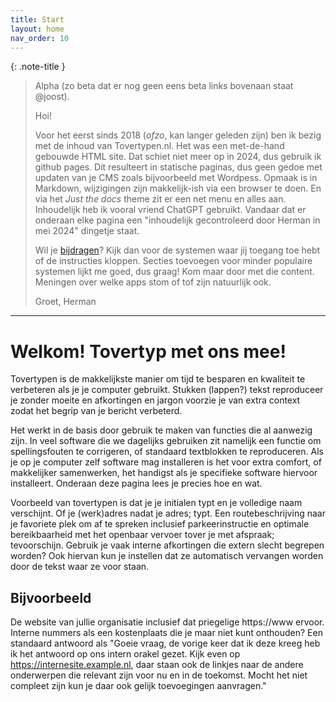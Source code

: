 ```yaml
---
title: Start
layout: home
nav_order: 10
---
```


{: .note-title }
> Alpha (zo beta dat er nog geen eens beta links bovenaan staat @joost).
>
> Hoi!
> 
> Voor het eerst sinds 2018 (_ofzo_, kan langer geleden zijn) ben ik bezig met de inhoud van Tovertypen.nl. Het was een met-de-hand gebouwde HTML site. Dat schiet niet meer op in 2024, dus gebruik ik github pages. Dit resulteert in statische paginas, dus geen gedoe met updaten van je CMS zoals bijvoorbeeld met Wordpess. Opmaak is in Markdown, wijzigingen zijn makkelijk-ish via een browser te doen. En via het _Just the docs_ theme zit er een net menu en alles aan.
> Inhoudelijk heb ik vooral vriend ChatGPT gebruikt. Vandaar dat er onderaan elke pagina een "inhoudelijk gecontroleerd door Herman in mei 2024" dingetje staat.
>
> Wil je [bijdragen](bijdragen.md)? Kijk dan voor de systemen waar jij toegang toe hebt of de instructies kloppen. Secties toevoegen voor minder populaire systemen lijkt me goed, dus graag! Kom maar door met die content. Meningen over welke apps stom of tof zijn natuurlijk ook.
> 
> Groet,
> Herman

---

# Welkom! Tovertyp met ons mee!

Tovertypen is de makkelijkste manier om tijd te besparen en kwaliteit te verbeteren als je je computer gebruikt. Stukken (lappen?) tekst reproduceer je zonder moeite en afkortingen en jargon voorzie je van extra context zodat het begrip van je bericht verbeterd.

Het werkt in de basis door gebruik te maken van functies die al aanwezig zijn. In veel software die we dagelijks gebruiken zit namelijk een functie om spellingsfouten te corrigeren, of standaard textblokken te reproduceren. Als je op je computer zelf software mag installeren is het voor extra comfort, of makkelijker samenwerken, het handigst als je specifieke software hiervoor installeert. Onderaan deze pagina lees je precies hoe en wat.

Voorbeeld van tovertypen is dat je je initialen typt en je volledige naam verschijnt. Of je (werk)adres nadat je adres; typt. Een routebeschrijving naar je favoriete plek om af te spreken inclusief parkeerinstructie en optimale bereikbaarheid met het openbaar vervoer tover je met afspraak; tevoorschijn. Gebruik je vaak interne afkortingen die extern slecht begrepen worden? Ook hiervan kun je instellen dat ze automatisch vervangen worden door de tekst waar ze voor staan.

## Bijvoorbeeld

De website van jullie organisatie inclusief dat priegelige https://www ervoor. Interne nummers als een kostenplaats die je maar niet kunt onthouden? Een standaard antwoord als "Goeie vraag, de vorige keer dat ik deze kreeg heb ik het antwoord op ons intern orakel gezet. Kijk even op https://internesite.example.nl, daar staan ook de linkjes naar de andere onderwerpen die relevant zijn voor nu en in de toekomst. Mocht het niet compleet zijn kun je daar ook gelijk toevoegingen aanvragen."

